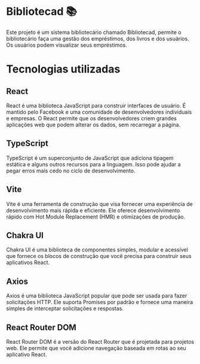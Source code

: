 # Bibliotecad 📚

Este projeto é um sistema bibliotecário chamado Bibliotecad, permite o bibliotecário faça uma gestão dos empréstimos, dos livros e dos usuários. Os usuários podem visualizar seus empréstimos.

# Tecnologias utilizadas

## React

React é uma biblioteca JavaScript para construir interfaces de usuário. É mantido pelo Facebook e uma comunidade de desenvolvedores individuais e empresas. O React permite que os desenvolvedores criem grandes aplicações web que podem alterar os dados, sem recarregar a página.

## TypeScript

TypeScript é um superconjunto de JavaScript que adiciona tipagem estática e alguns outros recursos para a linguagem. Isso pode ajudar a pegar erros mais cedo no ciclo de desenvolvimento.

## Vite

Vite é uma ferramenta de construção que visa fornecer uma experiência de desenvolvimento mais rápida e eficiente. Ele oferece desenvolvimento rápido com Hot Module Replacement (HMR) e otimizações de produção.

## Chakra UI

Chakra UI é uma biblioteca de componentes simples, modular e acessível que fornece os blocos de construção que você precisa para construir seus aplicativos React.

## Axios

Axios é uma biblioteca JavaScript popular que pode ser usada para fazer solicitações HTTP. Ele suporta Promises por padrão e fornece uma maneira simples de interceptar solicitações e respostas.

## React Router DOM

React Router DOM é a versão do React Router que é projetada para projetos web. Ele permite que você adicione navegação baseada em rotas ao seu aplicativo React.

